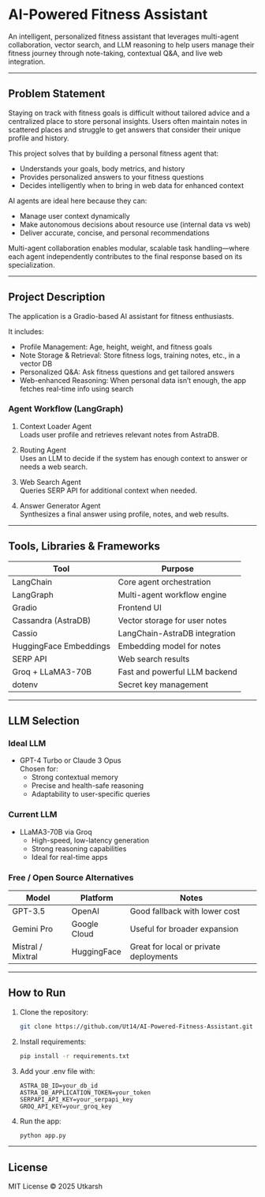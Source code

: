 # AI-Powered Fitness Assistant

An intelligent, personalized fitness assistant that leverages multi-agent collaboration, vector search, and LLM reasoning to help users manage their fitness journey through note-taking, contextual Q&A, and live web integration.

---

## Problem Statement

Staying on track with fitness goals is difficult without tailored advice and a centralized place to store personal insights. Users often maintain notes in scattered places and struggle to get answers that consider their unique profile and history.

This project solves that by building a personal fitness agent that:
- Understands your goals, body metrics, and history
- Provides personalized answers to your fitness questions
- Decides intelligently when to bring in web data for enhanced context

AI agents are ideal here because they can:
- Manage user context dynamically
- Make autonomous decisions about resource use (internal data vs web)
- Deliver accurate, concise, and personal recommendations

Multi-agent collaboration enables modular, scalable task handling—where each agent independently contributes to the final response based on its specialization.

---

## Project Description

The application is a Gradio-based AI assistant for fitness enthusiasts.

It includes:

- Profile Management: Age, height, weight, and fitness goals
- Note Storage & Retrieval: Store fitness logs, training notes, etc., in a vector DB
- Personalized Q&A: Ask fitness questions and get tailored answers
- Web-enhanced Reasoning: When personal data isn’t enough, the app fetches real-time info using search

### Agent Workflow (LangGraph)

1. Context Loader Agent  
   Loads user profile and retrieves relevant notes from AstraDB.

2. Routing Agent  
   Uses an LLM to decide if the system has enough context to answer or needs a web search.

3. Web Search Agent  
   Queries SERP API for additional context when needed.

4. Answer Generator Agent  
   Synthesizes a final answer using profile, notes, and web results.

---

## Tools, Libraries & Frameworks

| Tool | Purpose |
|------|---------|
| LangChain | Core agent orchestration |
| LangGraph | Multi-agent workflow engine |
| Gradio | Frontend UI |
| Cassandra (AstraDB) | Vector storage for user notes |
| Cassio | LangChain-AstraDB integration |
| HuggingFace Embeddings | Embedding model for notes |
| SERP API | Web search results |
| Groq + LLaMA3-70B | Fast and powerful LLM backend |
| dotenv | Secret key management |

---

## LLM Selection

### Ideal LLM

- GPT-4 Turbo or Claude 3 Opus  
  Chosen for:
  - Strong contextual memory
  - Precise and health-safe reasoning
  - Adaptability to user-specific queries

### Current LLM

- LLaMA3-70B via Groq  
  - High-speed, low-latency generation
  - Strong reasoning capabilities
  - Ideal for real-time apps

### Free / Open Source Alternatives

| Model | Platform | Notes |
|-------|----------|-------|
| GPT-3.5 | OpenAI | Good fallback with lower cost |
| Gemini Pro | Google Cloud | Useful for broader expansion |
| Mistral / Mixtral | HuggingFace | Great for local or private deployments |

---

## How to Run

1. Clone the repository:
   ```bash
   git clone https://github.com/Ut14/AI-Powered-Fitness-Assistant.git
   ```

2. Install requirements:
   ```bash
   pip install -r requirements.txt
   ```

3. Add your .env file with:
   ```env
   ASTRA_DB_ID=your_db_id
   ASTRA_DB_APPLICATION_TOKEN=your_token
   SERPAPI_API_KEY=your_serpapi_key
   GROQ_API_KEY=your_groq_key
   ```

4. Run the app:
   ```bash
   python app.py
   ```

---

## License

MIT License © 2025 Utkarsh
